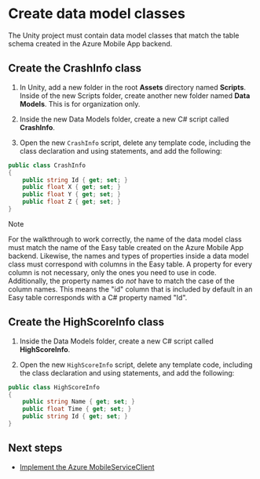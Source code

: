 # Create data model classes

The Unity project must contain data model classes that match the table schema created in the Azure Mobile App backend.

## Create the CrashInfo class

1. In Unity, add a new folder in the root **Assets** directory named **Scripts**. Inside of the new Scripts folder, create another new folder named **Data Models**. This is for organization only.

2. Inside the new Data Models folder, create a new C# script called **CrashInfo**.

3. Open the new `CrashInfo` script, delete any template code, including the class declaration and using statements, and add the following:

  ```csharp
  public class CrashInfo
  {
      public string Id { get; set; }
      public float X { get; set; }
      public float Y { get; set; }
      public float Z { get; set; }
  }
  ```

  > [!NOTE]
  > For the walkthrough to work correctly, the name of the data model class must match the name of the Easy table created on the Azure Mobile App backend. Likewise, the names and types of properties inside a data model class must correspond with columns in the Easy table. A property for every column is not necessary, only the ones you need to use in code. Additionally, the property names do *not* have to match the case of the column names. This means the "id" column that is included by default in an Easy table corresponds with a C# property named "Id".

## Create the HighScoreInfo class

1. Inside the Data Models folder, create a new C# script called **HighScoreInfo**.

2. Open the new `HighScoreInfo` script, delete any template code, including the class declaration and using statements, and add the following:

  ```csharp
  public class HighScoreInfo
  {
      public string Name { get; set; }
      public float Time { get; set; }
      public string Id { get; set; }
  }
  ```

  ## Next steps

  * [Implement the Azure MobileServiceClient](Implement%20the%20Azure%20MobileServiceClient.md)
